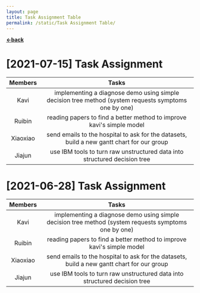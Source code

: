 ```yaml
---
layout: page
title: Task Assignment Table
permalink: /static/Task Assignment Table/
---
```


[**<-back**](/static)  

# [2021-07-15] Task Assignment

| Members | Tasks |
| :----:| :----: |
| Kavi | implementing a diagnose demo using simple decision tree method (system requests symptoms one by one) | 
| Ruibin | reading papers to find a better method to improve kavi's simple model |
| Xiaoxiao | send emails to the hospital to ask for the datasets, build a new gantt chart for our group |
| Jiajun | use IBM tools to turn raw unstructured data into structured decision tree |


# [2021-06-28] Task Assignment

| Members | Tasks |
| :----:| :----: |
| Kavi | implementing a diagnose demo using simple decision tree method (system requests symptoms one by one) | 
| Ruibin | reading papers to find a better method to improve kavi's simple model |
| Xiaoxiao | send emails to the hospital to ask for the datasets, build a new gantt chart for our group |
| Jiajun | use IBM tools to turn raw unstructured data into structured decision tree |




